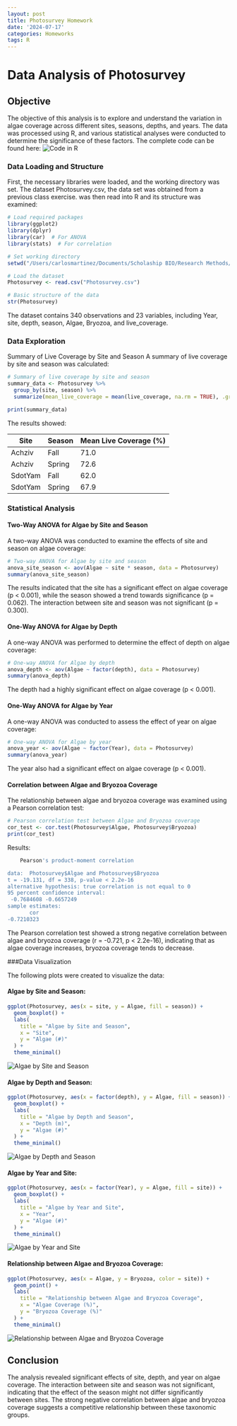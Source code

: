 ```yaml
---
layout: post
title: Photosurvey Homework
date: '2024-07-17'
categories: Homeworks
tags: R
---
```

# Data Analysis of Photosurvey
## Objective
The objective of this analysis is to explore and understand the variation in algae coverage across different sites, seasons, depths, and years. The data was processed using R, and various statistical analyses were conducted to determine the significance of these factors. The complete code can be found here: ![Code in R](https://github.com/DieGrungeDie/CarlosNotebook/blob/main/_Codes/Homework_Code.R)

### Data Loading and Structure
First, the necessary libraries were loaded, and the working directory was set. The dataset Photosurvey.csv, the data set was obtained from a previous class exercise. was then read into R and its structure was examined:

~~~R
# Load required packages
library(ggplot2)
library(dplyr)
library(car)  # For ANOVA
library(stats)  # For correlation

# Set working directory
setwd("/Users/carlosmartinez/Documents/Scholaship BIO/Research Methods/Homework in R")

# Load the dataset
Photosurvey <- read.csv("Photosurvey.csv")

# Basic structure of the data
str(Photosurvey)
~~~
The dataset contains 340 observations and 23 variables, including Year, site, depth, season, Algae, Bryozoa, and live_coverage.

### Data Exploration
Summary of Live Coverage by Site and Season
A summary of live coverage by site and season was calculated:

~~~R
# Summary of live coverage by site and season
summary_data <- Photosurvey %>%
  group_by(site, season) %>%
  summarize(mean_live_coverage = mean(live_coverage, na.rm = TRUE), .groups = 'drop')

print(summary_data)
~~~

The results showed:

|Site|	Season|	Mean Live Coverage (%)|
|----|-------|------------------|
|Achziv|	Fall|	71.0|
|Achziv|	Spring	|72.6|
|SdotYam|	Fall	|62.0|
|SdotYam	|Spring|	67.9|

### Statistical Analysis
#### Two-Way ANOVA for Algae by Site and Season
A two-way ANOVA was conducted to examine the effects of site and season on algae coverage:

~~~R
# Two-way ANOVA for Algae by site and season
anova_site_season <- aov(Algae ~ site * season, data = Photosurvey)
summary(anova_site_season)
~~~

The results indicated that the site has a significant effect on algae coverage (p < 0.001), while the season showed a trend towards significance (p = 0.062). The interaction between site and season was not significant (p = 0.300).

#### One-Way ANOVA for Algae by Depth
A one-way ANOVA was performed to determine the effect of depth on algae coverage:

~~~R
# One-way ANOVA for Algae by depth
anova_depth <- aov(Algae ~ factor(depth), data = Photosurvey)
summary(anova_depth)
~~~
The depth had a highly significant effect on algae coverage (p < 0.001).

#### One-Way ANOVA for Algae by Year
A one-way ANOVA was conducted to assess the effect of year on algae coverage:

~~~R
# One-way ANOVA for Algae by year
anova_year <- aov(Algae ~ factor(Year), data = Photosurvey)
summary(anova_year)
~~~

The year also had a significant effect on algae coverage (p < 0.001).

#### Correlation between Algae and Bryozoa Coverage
The relationship between algae and bryozoa coverage was examined using a Pearson correlation test:

~~~r
# Pearson correlation test between Algae and Bryozoa coverage
cor_test <- cor.test(Photosurvey$Algae, Photosurvey$Bryozoa)
print(cor_test)
~~~

Results: 

~~~R
	Pearson's product-moment correlation

data:  Photosurvey$Algae and Photosurvey$Bryozoa
t = -19.131, df = 338, p-value < 2.2e-16
alternative hypothesis: true correlation is not equal to 0
95 percent confidence interval:
 -0.7684608 -0.6657249
sample estimates:
       cor 
-0.7210323
~~~

The Pearson correlation test showed a strong negative correlation between algae and bryozoa coverage (r = -0.721, p < 2.2e-16), indicating that as algae coverage increases, bryozoa coverage tends to decrease.

###Data Visualization

The following plots were created to visualize the data:

#### Algae by Site and Season:

~~~R
ggplot(Photosurvey, aes(x = site, y = Algae, fill = season)) +
  geom_boxplot() +
  labs(
    title = "Algae by Site and Season",
    x = "Site",
    y = "Algae (#)"
  ) +
  theme_minimal()

~~~
![Algae by Site and Season](https://raw.githubusercontent.com/DieGrungeDie/CarlosNotebook/8fbe4f36b0043feda79620a69855ebd870e99d5e/_images/Research_Methods_Homework_images/Algaesiteseason.svg)

#### Algae by Depth and Season:

~~~R
ggplot(Photosurvey, aes(x = factor(depth), y = Algae, fill = season)) +
  geom_boxplot() +
  labs(
    title = "Algae by Depth and Season",
    x = "Depth (m)",
    y = "Algae (#)"
  ) +
  theme_minimal()

~~~
![Algae by Depth and Season](https://raw.githubusercontent.com/DieGrungeDie/CarlosNotebook/8fbe4f36b0043feda79620a69855ebd870e99d5e/_images/Research_Methods_Homework_images/Algaedepthseason.svg)

#### Algae by Year and Site:

~~~R
ggplot(Photosurvey, aes(x = factor(Year), y = Algae, fill = site)) +
  geom_boxplot() +
  labs(
    title = "Algae by Year and Site",
    x = "Year",
    y = "Algae (#)"
  ) +
  theme_minimal()

~~~
![Algae by Year and Site](https://raw.githubusercontent.com/DieGrungeDie/CarlosNotebook/8fbe4f36b0043feda79620a69855ebd870e99d5e/_images/Research_Methods_Homework_images/Algae_year_site.svg)

#### Relationship between Algae and Bryozoa Coverage:
~~~R
ggplot(Photosurvey, aes(x = Algae, y = Bryozoa, color = site)) +
  geom_point() +
  labs(
    title = "Relationship between Algae and Bryozoa Coverage",
    x = "Algae Coverage (%)",
    y = "Bryozoa Coverage (%)"
  ) +
  theme_minimal()

~~~
![Relationship between Algae and Bryozoa Coverage](https://raw.githubusercontent.com/DieGrungeDie/CarlosNotebook/66b39d76ece727fc235a5ef6bade7b59566d5b81/_images/Research_Methods_Homework_images/AlgaeBryozoa.svg)

## Conclusion
The analysis revealed significant effects of site, depth, and year on algae coverage. The interaction between site and season was not significant, indicating that the effect of the season might not differ significantly between sites. The strong negative correlation between algae and bryozoa coverage suggests a competitive relationship between these taxonomic groups.
